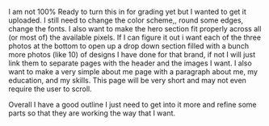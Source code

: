 I am not 100% Ready to turn this in for grading yet but I wanted to get it uploaded.
I still need to change the color scheme,, round some edges, change the fonts. I also want to make the hero section fit properly across all (or most of) the available pixels.
If I can figure it out i want each of the three photos at the bottom to open up a drop down section filled with a bunch more photos (like 10) of designs I have done for that brand, if not I will just link them to separate pages with the header and the images I want.
I also want to make a very simple about me page with a paragraph about me, my education, and my skills. This page will be very short and may not even require the user to scroll.

Overall I have a good outline I just need to get into it more and refine some parts so that they are working the way that I want.
